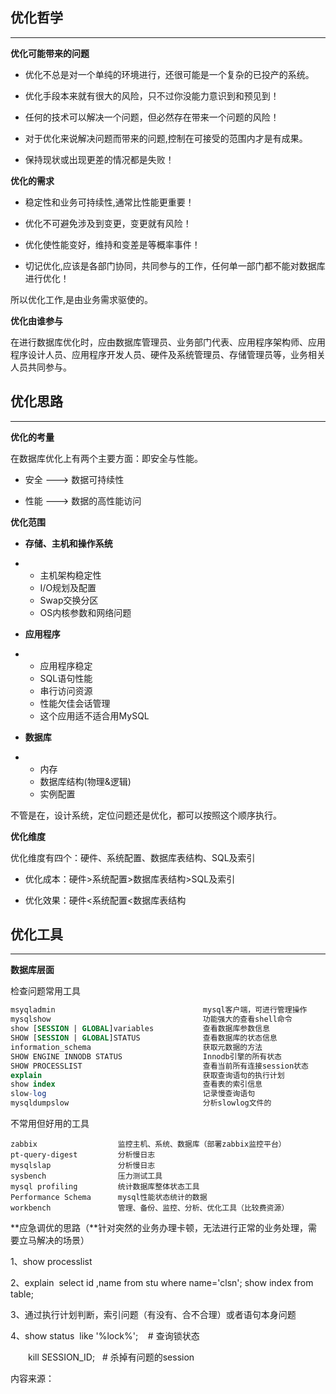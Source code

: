 ##  优化哲学

---

**优化可能带来的问题**

* 优化不总是对一个单纯的环境进行，还很可能是一个复杂的已投产的系统。

* 优化手段本来就有很大的风险，只不过你没能力意识到和预见到！

* 任何的技术可以解决一个问题，但必然存在带来一个问题的风险！

* 对于优化来说解决问题而带来的问题,控制在可接受的范围内才是有成果。

* 保持现状或出现更差的情况都是失败！

**优化的需求**

* 稳定性和业务可持续性,通常比性能更重要！

* 优化不可避免涉及到变更，变更就有风险！

* 优化使性能变好，维持和变差是等概率事件！

* 切记优化,应该是各部门协同，共同参与的工作，任何单一部门都不能对数据库进行优化！

所以优化工作,是由业务需求驱使的。

**优化由谁参与**

在进行数据库优化时，应由数据库管理员、业务部门代表、应用程序架构师、应用程序设计人员、应用程序开发人员、硬件及系统管理员、存储管理员等，业务相关人员共同参与。 

## 优化思路

---

**优化的考量**

在数据库优化上有两个主要方面：即安全与性能。

* 安全 ---&gt; 数据可持续性

* 性能 ---&gt; 数据的高性能访问

**优化范围**

* **存储、主机和操作系统**

* * 主机架构稳定性
  * I/O规划及配置
  * Swap交换分区
  * OS内核参数和网络问题

* **应用程序**

* * 应用程序稳定
  * SQL语句性能
  * 串行访问资源
  * 性能欠佳会话管理
  * 这个应用适不适合用MySQL

* **数据库**
* * 内存
  * 数据库结构\(物理&逻辑\)
  * 实例配置

不管是在，设计系统，定位问题还是优化，都可以按照这个顺序执行。

**优化维度**

优化维度有四个：硬件、系统配置、数据库表结构、SQL及索引

* 优化成本：硬件&gt;系统配置&gt;数据库表结构&gt;SQL及索引

* 优化效果：硬件&lt;系统配置&lt;数据库表结构

## 优化工具

---

**数据库层面**

检查问题常用工具

```sql
msyqladmin                                 mysql客户端，可进行管理操作
mysqlshow                                  功能强大的查看shell命令
show [SESSION | GLOBAL]variables           查看数据库参数信息
SHOW [SESSION | GLOBAL]STATUS              查看数据库的状态信息
information_schema                         获取元数据的方法
SHOW ENGINE INNODB STATUS                  Innodb引擎的所有状态
SHOW PROCESSLIST                           查看当前所有连接session状态
explain                                    获取查询语句的执行计划
show index                                 查看表的索引信息
slow-log                                   记录慢查询语句
mysqldumpslow                              分析slowlog文件的
```

不常用但好用的工具

```
zabbix                  监控主机、系统、数据库（部署zabbix监控平台）
pt-query-digest         分析慢日志
mysqlslap               分析慢日志
sysbench                压力测试工具
mysql profiling         统计数据库整体状态工具    
Performance Schema      mysql性能状态统计的数据
workbench               管理、备份、监控、分析、优化工具（比较费资源）
```

**应急调优的思路（**针对突然的业务办理卡顿，无法进行正常的业务处理，需要立马解决的场景）

1、show processlist

2、explain  select id ,name from stu where name='clsn'; show index from table;

3、通过执行计划判断，索引问题（有没有、合不合理）或者语句本身问题

4、show status  like '%lock%';    \# 查询锁状态

　　kill SESSION\_ID;   \# 杀掉有问题的session





  


内容来源：

